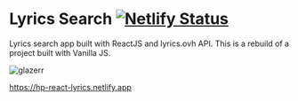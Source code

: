 # Lyrics Search [![Netlify Status](https://api.netlify.com/api/v1/badges/4ea181f1-a929-47ee-9455-f80fafbb6816/deploy-status)](https://app.netlify.com/sites/hp-react-lyrics/deploys)

Lyrics search app built with ReactJS and lyrics.ovh API. This is a rebuild of a project built with Vanilla JS.

![glazerr](https://user-images.githubusercontent.com/67122062/120074511-c9ce4a80-c062-11eb-8257-3d3c40db2899.png)


https://hp-react-lyrics.netlify.app
